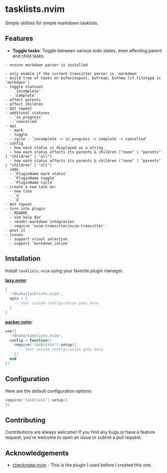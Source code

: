 # tasklists.nvim

Simple utilities for simple markdown tasklists.

## Features

- **Toggle tasks**: Toggle between various todo states, even affecting parent and child tasks.

```
- ensure markdown parser is installed

- only enable if the current treesitter parser is `markdown`
- build tree of tasks on bufwritepost, bufread, bufnew (if filetype is `markdown`)
- toggle statuses
  - `incomplete`
  - `complete`
- affect parents
- affect children
- dot repeat
- additonal statuses
  - `in_progress`
  - `cancelled`
- api
  - mark
  - toggle
  - cycle - `incomplete -> in_progress -> complete -> cancelled`
- config
  - how each status is displayed as a string
  - how each status affects its parents & children ("none" | "parents" | "children" | "all")
  - how each status affects its parents & children ("none" | "parents" | "children" | "all")
- cmds
  - `PluginName mark status`
  - `PluginName toggle`
  - `PluginName cycle`
- create a new task on:
  - new line
  - `o`
  - `O`
- dot repeat
- turn into plugin
  - README
  - vim help doc
  - render-markdown integration
  - require `nvim-treesitter/nvim-treesitter`
- post it
- issues
  - support visual selection
  - support `markdown_inline`
```

## Installation

Install `tasklists.nvim` using your favorite plugin manager.

**[lazy.nvim](https://github.com/folke/lazy.nvim)**:

```lua
{
  'r0nsha/tasklists.nvim',
  opts = {
    -- Your custom configuration goes here
  }
}
```

**[packer.nvim](https://github.com/wbthomason/packer.nvim)**:

```lua
use({
  'r0nsha/tasklists.nvim',
  config = function()
    require('tasklists').setup({
      -- Your custom configuration goes here
    })
  end
})
```

## Configuration

Here are the default configuration options:

```lua
require('tasklists').setup({
})
```

## Contributing

Contributions are always welcome! If you find any bugs or have a feature request, you're welcome to open an issue or submit a pull request.

## Acknowledgements

- [checkmate.nvim](https://github.com/bngarren/checkmate.nvim) - This is the plugin I used before I created this one.
